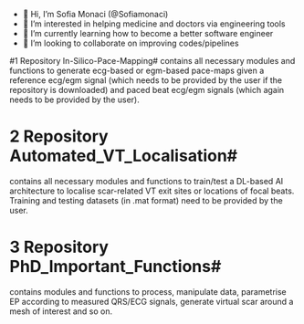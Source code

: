 - 👋 Hi, I’m Sofia Monaci (@Sofiamonaci)
- 👀 I’m interested in helping medicine and doctors via engineering tools
- 🌱 I’m currently learning how to become a better software engineer
- 💞️ I’m looking to collaborate on improving codes/pipelines


#1 Repository In-Silico-Pace-Mapping#
contains all necessary modules and functions to generate ecg-based or egm-based pace-maps given a reference ecg/egm signal (which needs to be provided by the user if the repository is downloaded) and paced beat ecg/egm signals (which again needs to be provided by the user).


# 2 Repository Automated_VT_Localisation#
contains all necessary modules and functions to train/test a DL-based AI architecture to localise scar-related VT exit sites or locations of focal beats. Training and testing datasets (in .mat format) need to be provided by the user.

# 3 Repository PhD_Important_Functions#
contains modules and functions to process, manipulate data, parametrise EP according to measured QRS/ECG signals, generate virtual scar around a mesh of interest and so on.

